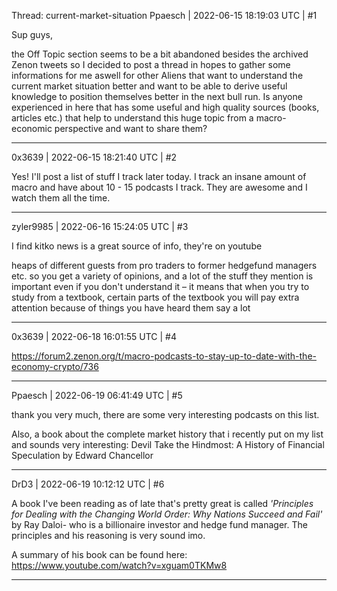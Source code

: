 Thread: current-market-situation
Ppaesch | 2022-06-15 18:19:03 UTC | #1

Sup guys,

the Off Topic section seems to be a bit abandoned besides the archived Zenon tweets so I decided to post a thread in hopes to gather some informations for me aswell for other Aliens that want to understand the current market situation better and want to be able to derive useful knowledge to position themselves better in the next bull run.
Is anyone experienced in here that has some useful and high quality sources (books, articles etc.) that help to understand this huge topic from a macro-economic perspective and want to share them?

-------------------------

0x3639 | 2022-06-15 18:21:40 UTC | #2

Yes!  I'll post a list of stuff I track later today.  I track an insane amount of macro and have about 10 - 15 podcasts I track.  They are awesome and I watch them all the time.

-------------------------

zyler9985 | 2022-06-16 15:24:05 UTC | #3

I find kitko news is a great source of info, they're on youtube

heaps of different guests from pro traders to former hedgefund managers etc. so you get a variety of opinions, and a lot of the stuff they mention is important even if you don't understand it – it means that when you try to study from a textbook, certain parts of the textbook you will pay extra attention because of things you have heard them say a lot

-------------------------

0x3639 | 2022-06-18 16:01:55 UTC | #4

https://forum2.zenon.org/t/macro-podcasts-to-stay-up-to-date-with-the-economy-crypto/736

-------------------------

Ppaesch | 2022-06-19 06:41:49 UTC | #5

thank you very much, there are some very interesting podcasts on this list.

Also, a book about the complete market history that i recently put on my list and sounds very interesting:
Devil Take the Hindmost: A History of Financial Speculation by Edward Chancellor

-------------------------

DrD3 | 2022-06-19 10:12:12 UTC | #6

A book I've been reading as of late that's pretty great is called *'Principles for Dealing with the Changing World Order: Why Nations Succeed and Fail'* by Ray Daloi- who is a billionaire investor and hedge fund manager. The principles and his reasoning is very sound imo.

A summary of his book can be found here: https://www.youtube.com/watch?v=xguam0TKMw8

-------------------------

